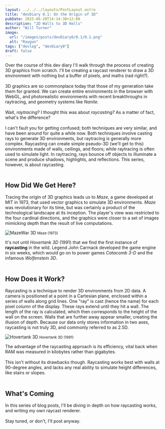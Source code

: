 ```yaml
---
layout: ../../../layouts/PostLayout.astro
title: "devDiary 0.1: On the Origin of 3D"
pubDate: 2025-06-20T14:14:30+12:00
description: "2D Walls to 3D Halls"
author: "Will Turner"
image:
  url: "/images/posts/devDiary0/0.1/0.1.png"
  alt: "Raygun"
tags: ["devlog", "devDiary0"]
draft: false
---
```

Over the course of this dev diary I'll walk through the process of creating 3D graphics from scratch. I'll be creating a raycast renderer to draw a 3D environment with nothing but a buffer of pixels, and maths (rad right?).
<br/>
<br/>
3D graphics are so commonplace today that those of my generation take them for granted. We can create entire environments in the browser with WebGL, and photorealistic environments with recent breakthroughs in raytracing, and geometry systems like *Nanite.*
<br/>
<br/>
Wait, *raytracing*? I thought this was about *raycasting?* As a matter of fact, what's the difference?
<br/>
<br/>
I can't fault you for getting confused; both techniques are very similar, and have been around for quite a while now. Both techniques involve casting rays to generate 3D environments, but raytracing is generally more complex. Raycasting can create simple pseudo-3D (we'll get to this) environments made of walls, ceilings, and floors; while raytracing is often used to simulate light. In raytracing, rays bounce off objects to illuminate a scene and produce shadows, highlights, and reflections. This series, however, is about raycasting.
<br/>
<br/>

## How Did We Get Here?

Tracing the origin of 3D graphics leads us to *Maze*, a game developed at MIT in 1973, that used vector graphics to simulate 3D environments. *Maze* was revolutionary for its time, but was certainly a product of the technological landscape at its inception. The player's view was restricted to the four cardinal directions, and the graphics were closer to a set of images mimicking depth than the result of live computations.

<div class="flex flex-col items-center my-4">
  <img src="/images/posts/devDiary0/0.1/MazeWar.jpg" alt="MazeWar 3D" class="w-1/2 h-auto" />
  <small class="block text-center text-sm text-gray-500">Maze (1973)</small>
</div>

It's not until *Hovertank 3D* (1991) that we find the first instance of **raycasting** in the wild. Legend John Carmack developed the game engine in six weeks, which would go on to power games *Catacomb 3-D* and the infamous *Wolfenstein 3D*.
<br/>
<br/>

## How Does it Work?
Raycasting is a technique to render 3D environments from 2D data. A camera is positioned at a point in a Cartesian plane, enclosed within a series of walls along grid lines. One "ray" is cast (hence the name) for each pixel column of the display. These rays extend until they hit a wall. The length of the ray is calculated, which then corresponds to the height of the wall on the screen. Walls that are further away appear smaller, creating the illusion of depth. Because our data only stores information in two axes, raycasting is not truly 3D, and commonly referred to as 2.5D.

<div class="text-center my-4">
  <img alt="Hovertank 3D" src="/images/posts/devDiary0/0.1/Hovertank.jpg" class="inline-block" />
  <small class="block text-center">Hovertank 3D (1991)</small>
</div>

The advantage of the raycasting approach is its efficiency, vital back when RAM was measured in kilobytes rather than gigabytes.
<br/>
<br/>
This isn't without its drawbacks though. Raycasting works best with walls at 90-degree angles, and lacks any real ability to simulate height differences, like stairs or slopes.
<br/>
<br/>
## What's Coming
In this series of blog posts, I'll be diving in depth on how raycasting works, and writing my own raycast renderer.
<br/>
<br/>
Stay tuned, or don't, I'll post anyway.